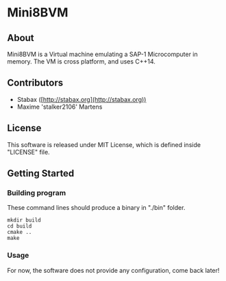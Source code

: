 # Mini8BVM

## About

Mini8BVM is a Virtual machine emulating a SAP-1 Microcomputer in memory.
The VM is cross platform, and uses C++14.

## Contributors
+ Stabax ([http://stabax.org](http://stabax.org))
+ Maxime 'stalker2106' Martens

## License

This software is released under MIT License, which is defined inside "LICENSE" file.

## Getting Started

### Building program

These command lines should produce a binary in "./bin" folder.

    mkdir build
    cd build
    cmake ..
    make

### Usage

For now, the software does not provide any configuration, come back later!